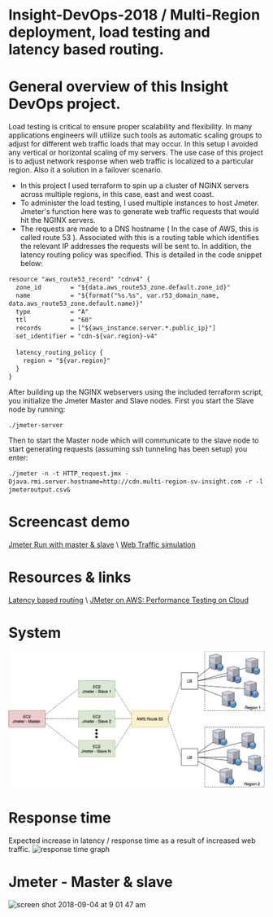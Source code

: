 # Insight-DevOps-2018 / Multi-Region deployment, load testing and latency based routing.

# General overview of this Insight DevOps project.

Load testing is critical to ensure proper scalability and flexibility. In many applications engineers will utlilize such tools as automatic scaling groups to adjust for different web traffic loads that may occur. In this setup I avoided any vertical or horizontal scaling of my servers. The use case of this project is to adjust network response when web traffic is localized to a particular region. Also it a solution in a failover scenario.

- In this project I used terraform to spin up a cluster of NGINX servers across multiple regions, in this case, east and west coast. 
- To administer the load testing, I used multiple instances to host Jmeter. Jmeter's function here was to generate web traffic requests that would hit the NGINX servers.
- The requests are made to a DNS hostname ( In the case of AWS, this is called route 53 ). Associated with this is a routing table which identifies the relevant IP addresses the requests will be sent to. In addition, the latency routing policy was specified. This is detailed in the code snippet below:

```
resource "aws_route53_record" "cdnv4" {
  zone_id        = "${data.aws_route53_zone.default.zone_id}"
  name           = "${format("%s.%s", var.r53_domain_name, data.aws_route53_zone.default.name)}"
  type           = "A"
  ttl            = "60"
  records        = ["${aws_instance.server.*.public_ip}"]
  set_identifier = "cdn-${var.region}-v4"

  latency_routing_policy {
    region = "${var.region}"
  }
}
```

After building up the NGINX webservers using the included terraform script, you initialize the Jmeter Master and Slave nodes.
First you start the Slave node by running:
```
./jmeter-server
```
Then to start the Master node which will communicate to the slave node to start generating requests (assuming ssh tunneling has been setup) you enter:
```
./jmeter -n -t HTTP_request.jmx -Djava.rmi.server.hostname=http://cdn.multi-region-sv-insight.com -r -l jmeteroutput.csv&
```
# Screencast demo
[Jmeter Run with master & slave](https://youtu.be/wLgNfzp3kpM) \\
[Web Traffic simulation](https://youtu.be/EtSAGjnU0Aw)

# Resources & links
[Latency based routing](https://docs.aws.amazon.com/Route53/latest/DeveloperGuide/routing-policy.html#routing-policy-latency
) \\
[JMeter on AWS: Performance Testing on Cloud](http://www.testingdiaries.com/jmeter-on-aws/)

# System       
<img alt="System overview" src="Untitled.Diagram.3.png">
      


# Response time
Expected increase in latency / response time as a result of increased web traffic.
![response time graph](https://user-images.githubusercontent.com/14183360/45243601-57f9b580-b2a9-11e8-80d3-4034bee483d3.png)

# Jmeter - Master & slave

<img width="892" alt="screen shot 2018-09-04 at 9 01 47 am" src="https://user-images.githubusercontent.com/14183360/45243698-b888f280-b2a9-11e8-937d-242636b12e9e.png">

